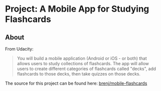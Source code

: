 Project: A Mobile App for Studying Flashcards
=============================================

About
-----
From Udacity:
> You will build a mobile application (Android or iOS - or both) that allows
users to study collections of flashcards. The app will allow users to create
different categories of flashcards called "decks", add flashcards to those
decks, then take quizzes on those decks.

The source for this project can be found here: [brenj/mobile-flashcards](https://github.com/brenj/mobile-flashcards)
